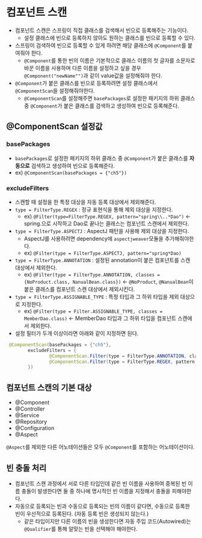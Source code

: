 # 컴포넌트 스캔
- 컴포넌트 스캔은 스프링이 직접 클래스를 검색해서 빈으로 등록해주는 기능이다.
  - 설정 클래스에 빈으로 등록하지 않아도 원하는 클래스를 빈으로 등록할 수 있다.
- 스프링이 검색하여 빈으로 등록할 수 있게 하려면 해당 클래스에 `@Component`를 붙여줘야 한다.
  - `@Component`를 통한 빈의 이름은 기본적으로 클래스 이름의 첫 글자를 소문자로 바꾼 이름을 사용하며 다른 이름을 설정하고 싶을 경우 `@Component("newName"")`과 같이 value값을 설정해줘야 한다.
- `@Component`가 붙은 클래스를 빈으로 등록하려면 설정 클래스에서 `@ComponentScan`을 설정해줘야한다.
  - `@ComponentScan`를 설정해주면 `basePackages`로 설정한 패키지의 하위 클래스 중 `@Component`가 붙은 클래스를 검색하고 생성하여 빈으로 등록해준다.
    
  
## @ComponentScan 설정값
### basePackages
- `basePackages`로 설정한 패키지의 하위 클래스 중 `@Component`가 붙은 클래스를 **자동으로** 검색하고 생성하여 빈으로 등록해준다.
- ex) `@ComponentScan(basePackages = {"ch5"})`

### excludeFilters
- 스캔할 때 설정을 한 특정 대상을 자동 등록 대상에서 제외해준다.
- `type = FilterType.REGEX` : 정규 표현식을 통해 제외 대상을 지정한다.
  - ex) `@Filter(type=FilterType.REGEX, pattern="spring\\..*Dao")` <- spring.으로 시작하고 Dao로 끝나는 클래스는 컴포넌트 스캔에서 제외한다.
- `type = FilterType.ASPECTJ` : AspectJ 패턴을 사용해 제외 대상을 지정한다.
  - AspectJ를 사용하려면 dependency에 `aspectjweaver`모듈을 추가해줘야한다.
  - ex) `@Filter(type = FilterType.ASPECTJ, pattern="spring*Dao)`
- `type = FilterType.ANNOTATION` : 설정된 annotation이 붙은 컴포넌트를 스캔 대상에서 제외한다.
  - ex) `@Filter(type = FilterType.ANNOTATION, classes = {NoProduct.class, NanualBean.class})` <- `@NoProduct`, `@NanualBean`이 붙은 클래스를 컴포넌트 스캔 대상에서 제외시킨다.
- `type = FilterType.ASSIGNABLE_TYPE` : 특정 타입과 그 하위 타입을 제외 대상으로 지정한다.
  - ex) `@Filter(type = Filter.ASSIGNABLE_TYPE, classes = MemberDao.class)` <- MemberDao 타입과 그 하위 타입을 컴포넌트 스캔에서 제외한다.
- 설정 필터가 두개 이상이라면 아래와 같이 지정하면 된다.
```java
 @ComponentScan(basePackages = {"ch5"},
        excludeFilters = {
                @ComponentScan.Filter(type = FilterType.ANNOTATION, classes = ManualBean.class),
                @ComponentScan.Filter(type = FilterType.REGEX, pattern = "spring\\..*")
        })
```

## 컴포넌트 스캔의 기본 대상
- @Component
- @Controller
- @Service
- @Repository
- @Configuration
- @Aspect

`@Aspect`를 제외한 다른 어노테이션들은 모두 `@Component`를 포함하는 어노테이션이다.

## 빈 충돌 처리
- 컴포넌트 스캔 과정에서 서로 다른 타입인데 같은 빈 이름을 사용하여 중복된 빈 이름 충돌이 발생한다면 둘 중 하나에 명시적인 빈 이름을 지정해서 충돌을 피해야한다.
- 자동으로 등록되는 빈과 수동으로 등록되는 빈의 이름이 같다면, 수동으로 등록한 빈이 우선적으로 등록된다. (자동 등록 빈은 생성되지 않는다.)
  - 같은 타입이지만 다른 이름의 빈을 생성한다면 자동 주입 코드(Autowired)는 `@Qualifier`를 통해 알맞는 빈을 선택해야 해야한다.
